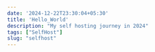 ```yaml
---
date: '2024-12-22T23:30:04+05:30'
title: 'Hello_World'
description: "My self hosting journey in 2024"
tags: ["SelfHost"]
slug: "selfhost"
---
```

